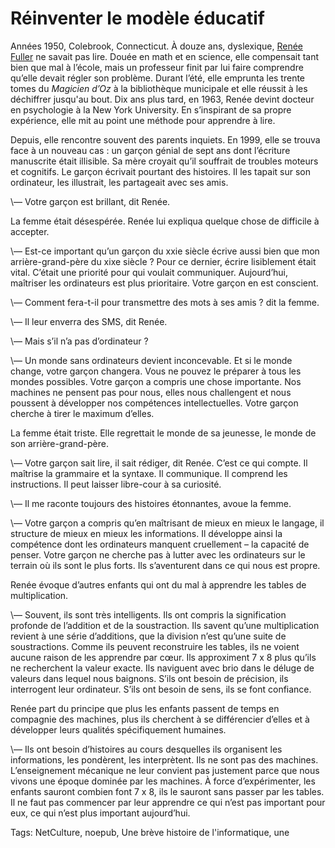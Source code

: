 # Réinventer le modèle éducatif

Années 1950, Colebrook, Connecticut. À douze ans, dyslexique, [Renée Fuller](http://www.ballstickbird.com/) ne savait pas lire. Douée en math et en science, elle compensait tant bien que mal à l’école, mais un professeur finit par lui faire comprendre qu’elle devait régler son problème.<span id="more-22233"></span> Durant l’été, elle emprunta les trente tomes du *Magicien d’Oz* à la bibliothèque municipale et elle réussit à les déchiffrer jusqu'au bout. Dix ans plus tard, en 1963, Renée devint docteur en psychologie à la New York University. En s’inspirant de sa propre expérience, elle mit au point une méthode pour apprendre à lire.

Depuis, elle rencontre souvent des parents inquiets. En 1999, elle se trouva face à un nouveau cas : un garçon génial de sept ans dont l’écriture manuscrite était illisible. Sa mère croyait qu’il souffrait de troubles moteurs et cognitifs. Le garçon écrivait pourtant des histoires. Il les tapait sur son ordinateur, les illustrait, les partageait avec ses amis.

\— Votre garçon est brillant, dit Renée.

La femme était désespérée. Renée lui expliqua quelque chose de difficile à accepter.

\— Est-ce important qu’un garçon du xxie siècle écrive aussi bien que mon arrière-grand-père du xixe siècle ? Pour ce dernier, écrire lisiblement était vital. C’était une priorité pour qui voulait communiquer. Aujourd’hui, maîtriser les ordinateurs est plus prioritaire. Votre garçon en est conscient.

\— Comment fera-t-il pour transmettre des mots à ses amis ? dit la femme.

\— Il leur enverra des SMS, dit Renée.

\— Mais s’il n’a pas d’ordinateur ?

\— Un monde sans ordinateurs devient inconcevable. Et si le monde change, votre garçon changera. Vous ne pouvez le préparer à tous les mondes possibles. Votre garçon a compris une chose importante. Nos machines ne pensent pas pour nous, elles nous challengent et nous poussent à développer nos compétences intellectuelles. Votre garçon cherche à tirer le maximum d’elles.

La femme était triste. Elle regrettait le monde de sa jeunesse, le monde de son arrière-grand-père.

\— Votre garçon sait lire, il sait rédiger, dit Renée. C’est ce qui compte. Il maîtrise la grammaire et la syntaxe. Il communique. Il comprend les instructions. Il peut laisser libre-cour à sa curiosité.

\— Il me raconte toujours des histoires étonnantes, avoue la femme.

\— Votre garçon a compris qu’en maîtrisant de mieux en mieux le langage, il structure de mieux en mieux les informations. Il développe ainsi la compétence dont les ordinateurs manquent cruellement – la capacité de penser. Votre garçon ne cherche pas à lutter avec les ordinateurs sur le terrain où ils sont le plus forts. Ils s’aventurent dans ce qui nous est propre.

Renée évoque d’autres enfants qui ont du mal à apprendre les tables de multiplication.

\— Souvent, ils sont très intelligents. Ils ont compris la signification profonde de l’addition et de la soustraction. Ils savent qu’une multiplication revient à une série d’additions, que la division n’est qu’une suite de soustractions. Comme ils peuvent reconstruire les tables, ils ne voient aucune raison de les apprendre par cœur. Ils approximent 7 x 8 plus qu’ils ne recherchent la valeur exacte. Ils naviguent avec brio dans le déluge de valeurs dans lequel nous baignons. S’ils ont besoin de précision, ils interrogent leur ordinateur. S’ils ont besoin de sens, ils se font confiance.

Renée part du principe que plus les enfants passent de temps en compagnie des machines, plus ils cherchent à se différencier d’elles et à développer leurs qualités spécifiquement humaines.

\— Ils ont besoin d’histoires au cours desquelles ils organisent les informations, les pondèrent, les interprètent. Ils ne sont pas des machines. L’enseignement mécanique ne leur convient pas justement parce que nous vivons une époque dominée par les machines. À force d’expérimenter, les enfants sauront combien font 7 x 8, ils le sauront sans passer par les tables. Il ne faut pas commencer par leur apprendre ce qui n’est pas important pour eux, ce qui n’est plus important aujourd’hui.

Tags: NetCulture, noepub, Une brève histoire de l'informatique, une
